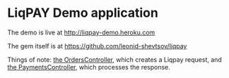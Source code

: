 # LiqPAY Demo application

The demo is live at http://liqpay-demo.heroku.com

The gem itself is at https://github.com/leonid-shevtsov/liqpay

Things of note: [the OrdersController](https://github.com/leonid-shevtsov/liqpay_demo/blob/master/app/controllers/orders_controller.rb), which creates
a Liqpay request, and [the PaymentsController](https://github.com/leonid-shevtsov/liqpay_demo/blob/master/app/controllers/payments_controller.rb), which
processes the response.
